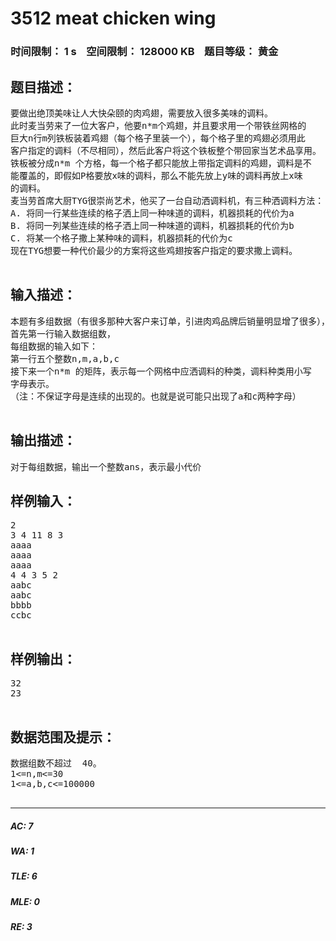 # 3512 meat chicken wing   
### 时间限制： 1 s&nbsp;&nbsp;&nbsp;&nbsp;空间限制： 128000 KB&nbsp;&nbsp;&nbsp;&nbsp;题目等级： 黄金  
## 题目描述：  

<pre>
要做出绝顶美味让人大快朵颐的肉鸡翅，需要放入很多美味的调料。  
此时麦当劳来了一位大客户，他要n*m个鸡翅，并且要求用一个带铁丝网格的  
巨大n行m列铁板装着鸡翅（每个格子里装一个），每个格子里的鸡翅必须用此  
客户指定的调料（不尽相同），然后此客户将这个铁板整个带回家当艺术品享用。  
铁板被分成n*m 个方格，每一个格子都只能放上带指定调料的鸡翅，调料是不  
能覆盖的，即假如P格要放x味的调料，那么不能先放上y味的调料再放上x味  
的调料。  
麦当劳首席大厨TYG很崇尚艺术，他买了一台自动洒调料机，有三种洒调料方法：  
A. 将同一行某些连续的格子洒上同一种味道的调料，机器损耗的代价为a   
B. 将同一列某些连续的格子洒上同一种味道的调料，机器损耗的代价为b   
C. 将某一个格子撒上某种味的调料，机器损耗的代价为c   
现在TYG想要一种代价最少的方案将这些鸡翅按客户指定的要求撒上调料。  

</pre>
  
  
## 输入描述：  

<pre>
本题有多组数据（有很多那种大客户来订单，引进肉鸡品牌后销量明显增了很多），  
首先第一行输入数据组数，  
每组数据的输入如下：  
第一行五个整数n,m,a,b,c   
接下来一个n*m 的矩阵，表示每一个网格中应洒调料的种类，调料种类用小写  
字母表示。  
（注：不保证字母是连续的出现的。也就是说可能只出现了a和c两种字母）  

</pre>
  
  
## 输出描述：  

<pre>
对于每组数据，输出一个整数ans，表示最小代价
</pre>
  
  
## 样例输入：  

<pre>
2   
3 4 11 8 3   
aaaa   
aaaa   
aaaa   
4 4 3 5 2   
aabc   
aabc   
bbbb   
ccbc   

</pre>
  
  
## 样例输出：  

<pre>
32   
23   

</pre>
  
  
## 数据范围及提示：  

<pre>
数据组数不超过  40。  
1<=n,m<=30   
1<=a,b,c<=100000  

</pre>
  
  
***  

##### AC: 7  
##### WA: 1  
##### TLE: 6  
##### MLE: 0  
##### RE: 3  
